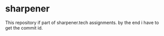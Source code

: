 # sharpener

This repository if part of sharpener.tech assignments.
by the end i have to get the commit id.
